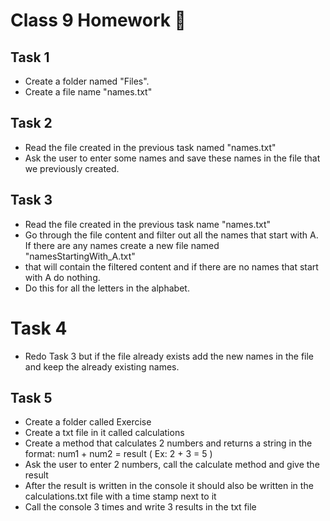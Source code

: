 # Class 9 Homework 📒
## Task 1
* Create a folder named "Files".
* Create a file name "names.txt"

## Task 2
* Read the file created in the previous task named "names.txt" 
* Ask the user to enter some names and save these names in the file that we previously created.

## Task 3
* Read the file created in the previous task name "names.txt"
* Go through the file content and filter out all the names that start with A. If there are any names create a new file named "namesStartingWith_A.txt"
*  that will contain the filtered content and if there are no names that start with A do nothing.
* Do this for all the letters in the alphabet.

# Task 4
* Redo Task 3 but if the file already exists add the new names in the file and keep the already existing names.

## Task 5
* Create a folder called Exercise
* Create a txt file in it called calculations
* Create a method that calculates 2 numbers and returns a string in the format: num1 + num2 = result ( Ex: 2 + 3 = 5 )
* Ask the user to enter 2 numbers, call the calculate method and give the result
* After the result is written in the console it should also be written in the calculations.txt file with a time stamp next to it
* Call the console 3 times and write 3 results in the txt file

